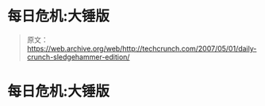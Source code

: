 # 每日危机:大锤版 

> 原文：<https://web.archive.org/web/http://techcrunch.com/2007/05/01/daily-crunch-sledgehammer-edition/>

# 每日危机:大锤版